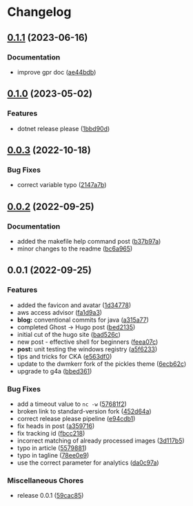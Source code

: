 # Changelog

## [0.1.1](https://github.com/dwmkerr/dwmkerr.com/compare/v0.1.0...v0.1.1) (2023-06-16)


### Documentation

* improve gpr doc ([ae44bdb](https://github.com/dwmkerr/dwmkerr.com/commit/ae44bdb07d663bfcc79f389008d0fe15f6659968))

## [0.1.0](https://github.com/dwmkerr/dwmkerr.com/compare/v0.0.3...v0.1.0) (2023-05-02)


### Features

* dotnet release please ([1bbd90d](https://github.com/dwmkerr/dwmkerr.com/commit/1bbd90db2cb23872a4f363890893520061ab8ae6))

## [0.0.3](https://github.com/dwmkerr/dwmkerr.com/compare/v0.0.2...v0.0.3) (2022-10-18)


### Bug Fixes

* correct variable typo ([2147a7b](https://github.com/dwmkerr/dwmkerr.com/commit/2147a7bd619e227052927619bb0fce8d81eddb70))

## [0.0.2](https://github.com/dwmkerr/dwmkerr.com/compare/v0.0.1...v0.0.2) (2022-09-25)


### Documentation

* added the makefile help command post ([b37b97a](https://github.com/dwmkerr/dwmkerr.com/commit/b37b97ae1d131751fdb339f5a5a5a6da5aac4758))
* minor changes to the readme ([bc6a965](https://github.com/dwmkerr/dwmkerr.com/commit/bc6a96541f904720e99a4a005d630ee71cd57d71))

## 0.0.1 (2022-09-25)


### Features

* added the favicon and avatar ([1d34778](https://github.com/dwmkerr/dwmkerr.com/commit/1d347781b477911d85503960c682530a6fb279ad))
* aws access advisor ([fa1d9a3](https://github.com/dwmkerr/dwmkerr.com/commit/fa1d9a32154cc5324a5f25b6ca38d234524f859a))
* **blog:** conventional commits for java ([a315a77](https://github.com/dwmkerr/dwmkerr.com/commit/a315a772f4c7071bc8ffe2d7213554ba11faa4b5))
* completed Ghost -> Hugo post ([bed2135](https://github.com/dwmkerr/dwmkerr.com/commit/bed2135f36f66f58b9f8dcfcff31b11f12dec638))
* initial cut of the hugo site ([bad526c](https://github.com/dwmkerr/dwmkerr.com/commit/bad526c40ba3a8c33a045ce82a0e15248287fa84))
* new post - effective shell for beginners ([feea07c](https://github.com/dwmkerr/dwmkerr.com/commit/feea07c66825771e96aa2f09d3f90085759acd6c))
* **post:** unit testing the windows registry ([a5f6233](https://github.com/dwmkerr/dwmkerr.com/commit/a5f6233e7e71c8364896e43d050715f46c75166c))
* tips and tricks for CKA ([e563df0](https://github.com/dwmkerr/dwmkerr.com/commit/e563df0785ad1ca6f66d16488184856e5abc4feb))
* update to the dwmkerr fork of the pickles theme ([6ecb62c](https://github.com/dwmkerr/dwmkerr.com/commit/6ecb62cd0b57426d653183cc8da5026552401c81))
* upgrade to g4a ([bbed361](https://github.com/dwmkerr/dwmkerr.com/commit/bbed361a4896b970b4de4e511d6261377069d6d6))


### Bug Fixes

* add a timeout value to `nc -w` ([57681f2](https://github.com/dwmkerr/dwmkerr.com/commit/57681f21aaf0e74cbda102153ed16a32703fbd56))
* broken link to standard-version fork ([452d64a](https://github.com/dwmkerr/dwmkerr.com/commit/452d64abea1a5bb5d3c39e85c9dbe797da06538f))
* correct release please pipeline ([e94cdb1](https://github.com/dwmkerr/dwmkerr.com/commit/e94cdb1bf0bf7f9e7d45455f75ddabb03021d123))
* fix heads in post ([a359716](https://github.com/dwmkerr/dwmkerr.com/commit/a35971634d4cb40ffcd0753de43067351ce71c57))
* fix tracking id ([fbcc218](https://github.com/dwmkerr/dwmkerr.com/commit/fbcc21800eb55f8d86e8ab49e2d27a33e5ab35fa))
* incorrect matching of already processed images ([3d117b5](https://github.com/dwmkerr/dwmkerr.com/commit/3d117b5de69393a03c59f56d9676acc0d751208f))
* typo in article ([5579881](https://github.com/dwmkerr/dwmkerr.com/commit/55798812c2ae55682b2f7ba139d59a0db5ef102f))
* typo in tagline ([78ee0e9](https://github.com/dwmkerr/dwmkerr.com/commit/78ee0e95d118805d5d7ce2d754b68aabc902dd38))
* use the correct parameter for analytics ([da0c97a](https://github.com/dwmkerr/dwmkerr.com/commit/da0c97a200d450ae479091554750681272493bd6))


### Miscellaneous Chores

* release 0.0.1 ([59cac85](https://github.com/dwmkerr/dwmkerr.com/commit/59cac851bf9af00953a157e33c2a29519a57a9a6))
